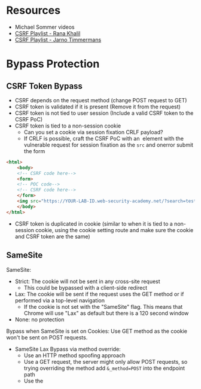 # Resources
- Michael Sommer videos
- [CSRF Playlist - Rana Khalil](https://www.youtube.com/playlist?list=PLuyTk2_mYISKn1UzXAFl_DA3MaEJ9J-yq)
- [CSRF Playlist - Jarno Timmermans](https://www.youtube.com/playlist?list=PLGb2cDlBWRUXkNttyU7hqkQg7zNmnb396)
# Bypass Protection
## CSRF Token Bypass
- CSRF depends on the request method (change POST request to GET)
- CSRF token is validated if it is present (Remove it from the request)
- CSRF token is not tied to user session (Include a valid CSRF token to the CSRF PoC)
- CSRF token is tied to a non-session cookie
    - Can you set a cookie via session fixation CRLF payload?
    - If CRLF is possible, craft the CSRF PoC with an <img> element with the vulnerable request for session fixation as the `src` and onerror submit the form
```html
<html>
    <body>
    <!-- CSRF code here-->
    <form>
    <!-- POC code-->
    <!-- CSRF code here-->
    </form>
    <img src="https://YOUR-LAB-ID.web-security-academy.net/?search=test%0d%0aSet-Cookie:%20csrfKey=YOUR-KEY%3b%20SameSite=None" onerror="document.forms[0].submit()">
    </body>
</html>
```
- CSRF token is duplicated in cookie (similar to when it is tied to a non-session cookie, using the cookie setting route and make sure the cookie and CSRF token are the same)

## SameSite
SameSite:
- Strict: The cookie will not be sent in any cross-site request
    - This could be bypassed with a client-side redirect
- Lax: The cookie will be sent if the request uses the GET method or if performed via a top-level navigation
    - If the cookie is not set with the "SameSite" flag. This means that Chrome will use "Lax" as default but there is a 120 second window
- None: no protection

Bypass when SameSite is set on Cookies: Use GET method as the cookie won't be sent on POST requests.
- SameSite Lax Bypass via method override:
    - Use an HTTP method spoofing approach
    - Use a GET request, the server might only allow POST requests, so trying overriding the method add `&_method=POST` into the endpoint path
    - Use the <script> tag and use document.location to cause a top-level navigation).
- SameSite Strict bypass via client-side redirect:
    - Similar payload using <script> and `document.location`
    ```html
    <script>
    document.location = ''
    </script>
    ```
    - Use an open redirect and a path traversal to craft the GET request CSRF payload
- SameSite Strict Bypass via sibling domain (Also involves Cross-site WebSocket hijacking (CSWSH):
    - Other sibling domains that are vulnerable to XSS might be used to deliver the payload to the malicious CSRF request
    - Check in the HTTP requests for disclosure of sibling domains: E.g.: In the server response headers or body
    - Trigger a redirection with `document.location` to the xss vulnerable sibling domain
- SameSite Lax Bypass via cookie refresh:
    - Observe that the cookie is not set with the "SameSite" flag. This means that Chrome will use "Lax" as default but there is a 120 second window
    - If there is a mechanism to refresh the cookie, craft a CSRF PoC that refreshes the user cookie with a pop-up window
    - Bypass popup blocker: Change the PoC to induce the victim to click on the page and use a window.onclick event handler
    - To avoid timing issues use setTimeout() to delay the form submission until after updating the user's session cookie

## Bypass Referer header check
- Validation depends on the header being present:
    - Craft a CSRF PoC that causes the browser to drop the Referer header, to accomplish this add `<head><meta name="referrer" content="never"></head>` to the PoC
- Referer header with broken validation:
    - Check where the referer header is being validated
    - It could be a subdomain of a controlled domain or it could be inserted after the query `?` symbol
    - Modify the CSRF Poc `history.pushState("", "", "/?expected-value.net")`
    - Some browsers might strip the query string form the referer header by default .Add `Referrer-Policy: unsafe-url` to the exploit server response to circumvent this issue)
